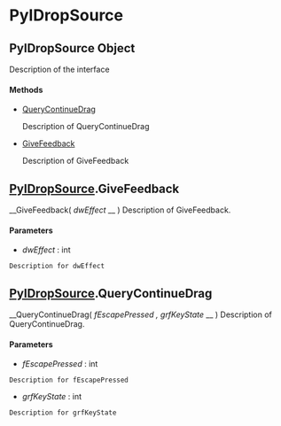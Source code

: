 # PyIDropSource

## PyIDropSource Object

Description of the interface

#### Methods


  - [QueryContinueDrag](PyIDropSource.md#pyidropsourcequerycontinuedrag)

    Description of QueryContinueDrag&nbsp;

  - [GiveFeedback](PyIDropSource.md#pyidropsourcegivefeedback)

    Description of GiveFeedback&nbsp;

## [PyIDropSource](#pyidropsource).GiveFeedback

 __GiveFeedback( *dwEffect* __ )
Description of GiveFeedback.

#### Parameters


  -  *dwEffect* : int

    Description for dwEffect

## [PyIDropSource](#pyidropsource).QueryContinueDrag

 __QueryContinueDrag( *fEscapePressed*  *, grfKeyState* __ )
Description of QueryContinueDrag.

#### Parameters


  -  *fEscapePressed* : int

    Description for fEscapePressed

  -  *grfKeyState* : int

    Description for grfKeyState